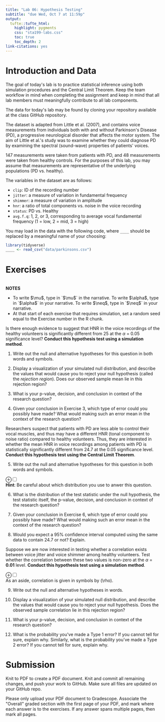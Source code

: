 ```yaml
---
title: "Lab 06: Hypothesis Testing"
subtitle: "due Wed, Oct 7 at 11:59p"
output: 
  tufte::tufte_html:
    highlight: pygments
    css: "sta199-labs.css"
    toc: true
    toc_depth: 2
link-citations: yes
---
```




# Introduction and Data

The goal of today's lab is to practice statistical inference using both
simulation procedures and the Central Limit Theorem. Keep the team workflow in mind when completing the assignment and keep in mind that all lab members must meaningfully contribute to all lab components. 

The data for today's lab may be found by cloning your repository available at the class GitHub repository.

The dataset is adapted from Little et al. (2007), and contains voice 
measurements from individuals both with and without Parkinson's Disease (PD), a progressive neurological disorder that affects the motor system. The aim of Little et al.'s study was to examine whether they could diagnose PD by examining the spectral (sound-wave) properties of patients' voices.

147 measurements were taken from patients with PD, and 48 measurements were
taken from healthy controls. For the purposes of this lab, you may assume that measurements are representative of the underlying populations (PD vs. healthy).

The variables in the dataset are as follows:

- `clip`: ID of the recording number
- `jitter`: a measure of variation in fundamental frequency
- `shimmer`: a measure of variation in amplitude
- `hnr`: a ratio of total components vs. noise in the voice recording
- `status`: PD vs. Healthy
- `avg.f.q`: 1, 2, or 3, corresponding to average vocal fundamental frequency 
(1 = low, 2 = mid, 3 = high)

You may load in the data with the following code, where `____` should be
replaced by a meaningful name of your choosing:


```r
library(tidyverse)
____ <- read_csv("data/parkinsons.csv")
```

# Exercises

<br> 

<div class = "commit">
<b>NOTES</b>
<ul>
  <li>To write $\mu$, type in `$\mu$` in the narrative. To write $\alpha$, type in `$\alpha$` in your narrative. To write $\neq$, type in `$\neq$` in your narrative.</li>
  <li>At that start of each exercise that requires simulation, set a random seed equal to the Exercise number in the R chunk.</li>
</ul>
</div>


Is there enough evidence to suggest that HNR in the voice recordings of the healthy volunteers is significantly different from 25 at the $\alpha$ = 0.05 significance level? **Conduct this hypothesis test using a simulation method**. 

1. Write out the null and alternative hypotheses for this question in both
words and symbols. 

2. Display a visualization of your simulated null distribution, and describe the values that would cause you to reject your null hypothesis (called the *rejection region*). Does our observed sample mean lie in this rejection region?

3. What is your p-value, decision, and conclusion in context of the
research question?

4. Given your conclusion in Exercise 3, which type of error could you possibly have made? What would making such an error mean in the context of the research question?

Researchers suspect that patients with PD are less able to control their vocal muscles, and thus may have a different HNR (tonal component to noise ratio)  compared to healthy volunteers. Thus, they are interested in whether the mean HNR in voice recordings among patients with PD is statistically significantly different from 24.7 at the 0.05 significance level. **Conduct this hypothesis test using the Central Limit Theorem**.

5. Write out the null and alternative hypotheses for this question in both
words and symbols. 

<label for="tufte-mn-" class="margin-toggle">&#8853;</label><input type="checkbox" id="tufte-mn-" class="margin-toggle"><span class="marginnote"><span style="display: block;"><strong>Hint</strong>: Be careful about which distribution you use to anwer this question.</span></span>

6. What is the distribution of the test statistic under the null 
hypothesis, the test statistic itself, the p-value, decision, and conclusion in context of the research question?

7. Given your conclusion in Exercise 6, which type of error could you possibly have made? What would making such an error mean in the context of the research question?

8. Would you expect a 95% confidence interval computed using the same data to contain 24.7 or not? Explain.

Suppose we are now interested in testing whether a correlation exists between voice jitter and voice shimmer among healthy volunteers. Test whether the correlation between these two values is non-zero at the $\alpha$  = **0.01** level. **Conduct this hypothesis test using a simulation method**.

<label for="tufte-mn-" class="margin-toggle">&#8853;</label><input type="checkbox" id="tufte-mn-" class="margin-toggle"><span class="marginnote"><span style="display: block;">As an aside, correlation is given in symbols by <span class="math inline">\(\rho\)</span>.</span></span>

9. Write out the null and alternative hypotheses in words. 

10. Display a visualization of your simulated null distribution, and describe the values that would cause you to reject your null hypothesis. Does the observed sample correlation lie in this rejection region?

11. What is your p-value, decision, and conclusion in context of the
research question?

12. What is the probability you've made a Type 1 error? If you cannot tell for sure, explain why. Similarly, what is the probability you've made a Type 2 error? If you cannot tell for sure, explain why.

# Submission

Knit to PDF to create a PDF document. Knit and commit all remaining changes, and push your work to GitHub. Make sure all files are updated on your GitHub repo.

Please only upload your PDF document to Gradescope. Associate the "Overall"
graded section with the first page of your PDF, and mark where each answer is to the exercises. If any answer spans multiple pages, then mark all pages.
